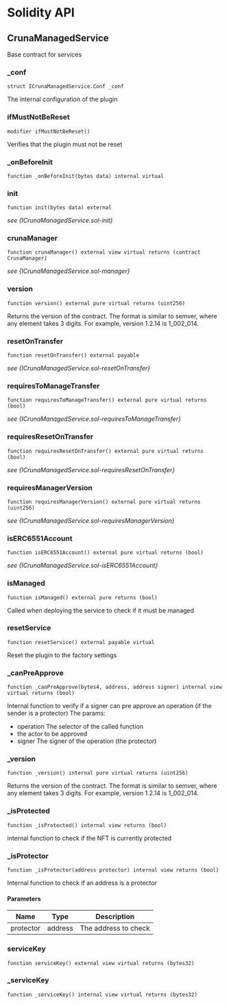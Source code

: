 # Solidity API

## CrunaManagedService

Base contract for services

### _conf

```solidity
struct ICrunaManagedService.Conf _conf
```

The internal configuration of the plugin

### ifMustNotBeReset

```solidity
modifier ifMustNotBeReset()
```

Verifies that the plugin must not be reset

### _onBeforeInit

```solidity
function _onBeforeInit(bytes data) internal virtual
```

### init

```solidity
function init(bytes data) external
```

_see {ICrunaManagedService.sol-init}_

### crunaManager

```solidity
function crunaManager() external view virtual returns (contract CrunaManager)
```

_see {ICrunaManagedService.sol-manager}_

### version

```solidity
function version() external pure virtual returns (uint256)
```

Returns the version of the contract.
The format is similar to semver, where any element takes 3 digits.
For example, version 1.2.14 is 1_002_014.

### resetOnTransfer

```solidity
function resetOnTransfer() external payable
```

_see {ICrunaManagedService.sol-resetOnTransfer}_

### requiresToManageTransfer

```solidity
function requiresToManageTransfer() external pure virtual returns (bool)
```

_see {ICrunaManagedService.sol-requiresToManageTransfer}_

### requiresResetOnTransfer

```solidity
function requiresResetOnTransfer() external pure virtual returns (bool)
```

_see {ICrunaManagedService.sol-requiresResetOnTransfer}_

### requiresManagerVersion

```solidity
function requiresManagerVersion() external pure virtual returns (uint256)
```

_see {ICrunaManagedService.sol-requiresManagerVersion}_

### isERC6551Account

```solidity
function isERC6551Account() external pure virtual returns (bool)
```

_see {ICrunaManagedService.sol-isERC6551Account}_

### isManaged

```solidity
function isManaged() external pure returns (bool)
```

Called when deploying the service to check if it must be managed

### resetService

```solidity
function resetService() external payable virtual
```

Reset the plugin to the factory settings

### _canPreApprove

```solidity
function _canPreApprove(bytes4, address, address signer) internal view virtual returns (bool)
```

Internal function to verify if a signer can pre approve an operation (if the sender is a protector)
The params:
- operation The selector of the called function
- the actor to be approved
- signer The signer of the operation (the protector)

### _version

```solidity
function _version() internal pure virtual returns (uint256)
```

Returns the version of the contract.
The format is similar to semver, where any element takes 3 digits.
For example, version 1.2.14 is 1_002_014.

### _isProtected

```solidity
function _isProtected() internal view returns (bool)
```

internal function to check if the NFT is currently protected

### _isProtector

```solidity
function _isProtector(address protector) internal view returns (bool)
```

Internal function to check if an address is a protector

#### Parameters

| Name | Type | Description |
| ---- | ---- | ----------- |
| protector | address | The address to check |

### serviceKey

```solidity
function serviceKey() external view virtual returns (bytes32)
```

### _serviceKey

```solidity
function _serviceKey() internal view virtual returns (bytes32)
```

